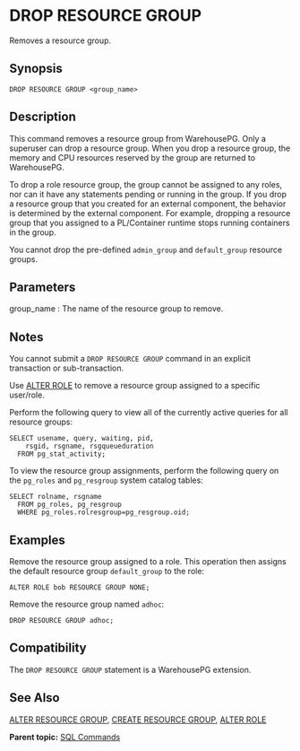 # DROP RESOURCE GROUP 

Removes a resource group.

## <a id="section2"></a>Synopsis 

``` {#sql_command_synopsis}
DROP RESOURCE GROUP <group_name>
```

## <a id="section3"></a>Description 

This command removes a resource group from WarehousePG. Only a superuser can drop a resource group. When you drop a resource group, the memory and CPU resources reserved by the group are returned to WarehousePG.

To drop a role resource group, the group cannot be assigned to any roles, nor can it have any statements pending or running in the group. If you drop a resource group that you created for an external component, the behavior is determined by the external component. For example, dropping a resource group that you assigned to a PL/Container runtime stops running containers in the group.

You cannot drop the pre-defined `admin_group` and `default_group` resource groups.

## <a id="section4"></a>Parameters 

group\_name
:   The name of the resource group to remove.

## <a id="section5"></a>Notes 

You cannot submit a `DROP RESOURCE GROUP` command in an explicit transaction or sub-transaction.

Use [ALTER ROLE](ALTER_ROLE.html) to remove a resource group assigned to a specific user/role.

Perform the following query to view all of the currently active queries for all resource groups:

```
SELECT usename, query, waiting, pid,
    rsgid, rsgname, rsgqueueduration 
  FROM pg_stat_activity;

```

To view the resource group assignments, perform the following query on the `pg_roles` and `pg_resgroup` system catalog tables:

```
SELECT rolname, rsgname 
  FROM pg_roles, pg_resgroup
  WHERE pg_roles.rolresgroup=pg_resgroup.oid;
```

## <a id="section6"></a>Examples 

Remove the resource group assigned to a role. This operation then assigns the default resource group `default_group` to the role:

```
ALTER ROLE bob RESOURCE GROUP NONE;
```

Remove the resource group named `adhoc`:

```
DROP RESOURCE GROUP adhoc;
```

## <a id="section7"></a>Compatibility 

The `DROP RESOURCE GROUP` statement is a WarehousePG extension.

## <a id="section8"></a>See Also 

[ALTER RESOURCE GROUP](ALTER_RESOURCE_GROUP.html), [CREATE RESOURCE GROUP](CREATE_RESOURCE_GROUP.html), [ALTER ROLE](ALTER_ROLE.html)

**Parent topic:** [SQL Commands](../sql_commands/sql_ref.html)

